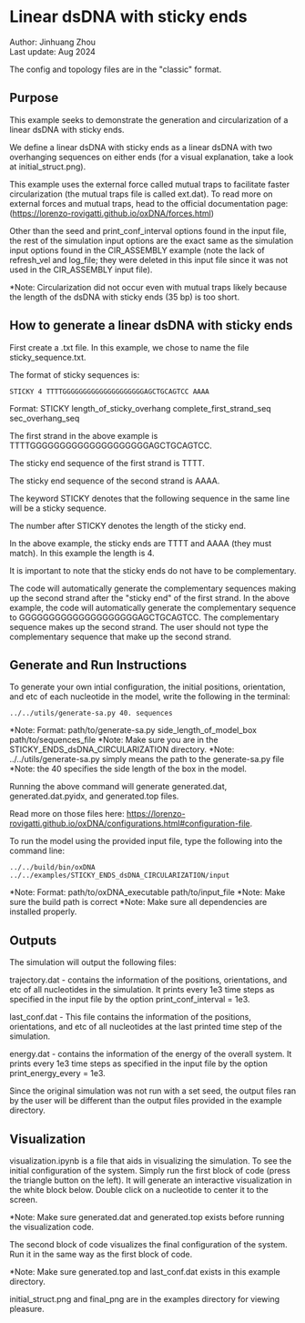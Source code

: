 # Linear dsDNA with sticky ends

Author: Jinhuang Zhou  
Last update: Aug 2024

The config and topology files are in the "classic" format. 

## Purpose

This example seeks to demonstrate the generation and circularization of a linear dsDNA with sticky ends. 

We define a linear dsDNA with sticky ends as a linear dsDNA with two overhanging sequences on either ends (for a visual explanation, take a look at initial_struct.png). 

This example uses the external force called mutual traps to facilitate faster circularization (the mutual traps file is called ext.dat). To read more on external forces and mutual traps, head to the official documentation page: (https://lorenzo-rovigatti.github.io/oxDNA/forces.html)

Other than the seed and print_conf_interval options found in the input file, the rest of the simulation input options are the exact same as the simulation input options found in the CIR_ASSEMBLY example (note the lack of refresh_vel and log_file; they were deleted in this input file since it was not used in the CIR_ASSEMBLY input file).

*Note: Circularization did not occur even with mutual traps likely because the length of the dsDNA with sticky ends (35 bp) is too short. 

## How to generate a linear dsDNA with sticky ends

First create a .txt file. In this example, we chose to name the file sticky_sequence.txt.

The format of sticky sequences is:

    STICKY 4 TTTTGGGGGGGGGGGGGGGGGGGGAGCTGCAGTCC AAAA

Format: STICKY length_of_sticky_overhang complete_first_strand_seq sec_overhang_seq

The first strand in the above example is TTTTGGGGGGGGGGGGGGGGGGGGAGCTGCAGTCC.

The sticky end sequence of the first strand is TTTT.

The sticky end sequence of the second strand is AAAA.

The keyword STICKY denotes that the following sequence in the same line will be a sticky sequence.

The number after STICKY denotes the length of the sticky end.
    
In the above example, the sticky ends are TTTT and AAAA (they must match). In this example the length is 4.

It is important to note that the sticky ends do not have to be complementary.
    
The code will automatically generate the complementary sequences making up the second strand after the "sticky end" of the first strand. In the above example, the code will automatically generate the complementary sequence to GGGGGGGGGGGGGGGGGGGGAGCTGCAGTCC. The complementary sequence makes up the second strand. The user should not type the complementary sequence that make up the second strand.

## Generate and Run Instructions

To generate your own intial configuration, the initial positions, orientation, and etc of each nucleotide in the model, write the following in the terminal:

```../../utils/generate-sa.py 40. sequences```

*Note: Format: path/to/generate-sa.py side_length_of_model_box path/to/sequences_file
*Note: Make sure you are in the STICKY_ENDS_dsDNA_CIRCULARIZATION directory.
*Note: ../../utils/generate-sa.py simply means the path to the generate-sa.py file
*Note: the 40 specifies the side length of the box in the model.

Running the above command will generate generated.dat, generated.dat.pyidx, and generated.top files. 

Read more on those files here: https://lorenzo-rovigatti.github.io/oxDNA/configurations.html#configuration-file. 

To run the model using the provided input file, type the following into the command line:

```../../build/bin/oxDNA ../../examples/STICKY_ENDS_dsDNA_CIRCULARIZATION/input```

*Note: Format: path/to/oxDNA_executable path/to/input_file
*Note: Make sure the build path is correct
*Note: Make sure all dependencies are installed properly.

## Outputs

The simulation will output the following files:

trajectory.dat - contains the information of the positions, orientations, and etc of all nucleotides in the simulation. It prints every 1e3 time steps as specified in the input file by the option print_conf_interval = 1e3. 

last_conf.dat - This file contains the information of the positions, orientations, and etc of all nucleotides at the last printed time step of the simulation. 

energy.dat - contains the information of the energy of the overall system. It prints every 1e3 time steps as specified in the input file by the option print_energy_every = 1e3.

Since the original simulation was not run with a set seed, the output files ran by the user will be different than the output files provided in the example directory. 

## Visualization

visualization.ipynb is a file that aids in visualizing the simulation. To see the initial configuration of the system. Simply run the first block of code (press the triangle button on the left). It will generate an interactive visualization in the white block below. Double click on a nucleotide to center it to the screen. 

*Note: Make sure generated.dat and generated.top exists before running the visualization code.

The second block of code visualizes the final configuration of the system. Run it in the same way as the first block of code. 

*Note: Make sure generated.top and last_conf.dat exists in this example directory.

initial_struct.png and final_png are in the examples directory for viewing pleasure. 

